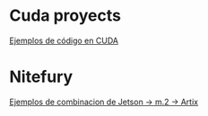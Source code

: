 # Cuda proyects
[Ejemplos de código en CUDA](cuda_proyects)
# Nitefury
[Ejemplos de combinacion de Jetson -> m.2 -> Artix](nitefury)
